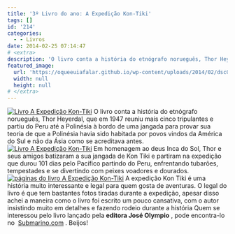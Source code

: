 ```yaml
---
title: '3º Livro do ano: A Expedição Kon-Tiki'
tags: []
id: '214'
categories:
  - - Livros
date: 2014-02-25 07:14:47
# <extra>
description: 'O livro conta a história do etnógrafo norueguês, Thor Heyerdal, que em 1947 reuniu mais cinco tripulantes e partiu do Peru até a Polinésia à bordo de uma jangada para provar sua teoria de que a Polinésia havia sido habitada por povos vindos da América do Sul e não da Ásia como se acreditava antes. Em homenagem ao deus Inca do Sol, Thor e seus amigos batizaram a sua jangada de Kon Tiki e partiram na expedição que durou 101 dias pelo Pacífico partindo do Peru, enfrentando tubarões, tempestades e se divertindo com peixes voadores e dourados. A expedição Kon Tiki é uma história muito interessante e legal para quem gosta de aventuras. O legal do livro é que tem bastantes fotos tiradas durante a expedição, apesar disso achei a maneira como o livro foi escrito um pouco cansativa, com &hellip;'
featured_image: 
  url: 'https://oqueeuiafalar.github.io/wp-content/uploads/2014/02/dsc02197.jpg?w=650'
  width: null
  height: null
# </extra>
---
```


[![Livro A Expedição Kon-Tiki](http://162.243.62.160/wp-content/uploads/2014/02/dsc02197.jpg?w=650)](http://162.243.62.160/wp-content/uploads/2014/02/dsc02197.jpg) O livro conta a história do etnógrafo norueguês, Thor Heyerdal, que em 1947 reuniu mais cinco tripulantes e partiu do Peru até a Polinésia à bordo de uma jangada para provar sua teoria de que a Polinésia havia sido habitada por povos vindos da América do Sul e não da Ásia como se acreditava antes. [![Livro A Expedição Kon-Tiki](http://162.243.62.160/wp-content/uploads/2014/02/dsc02232.jpg?w=650)](http://162.243.62.160/wp-content/uploads/2014/02/dsc02232.jpg) Em homenagem ao deus Inca do Sol, Thor e seus amigos batizaram a sua jangada de Kon Tiki e partiram na expedição que durou 101 dias pelo Pacífico partindo do Peru, enfrentando tubarões, tempestades e se divertindo com peixes voadores e dourados. [![páginas do livro A Expedição Kon-Tiki](http://162.243.62.160/wp-content/uploads/2014/02/dsc02200.jpg?w=650)](http://162.243.62.160/wp-content/uploads/2014/02/dsc02200.jpg) A expedição Kon Tiki é uma história muito interessante e legal para quem gosta de aventuras. O legal do livro é que tem bastantes fotos tiradas durante a expedição, apesar disso achei a maneira como o livro foi escrito um pouco cansativa, com o autor insistindo muito em detalhes e fazendo rodeio durante a história Quem se interessou pelo livro lançado pela **editora José Olympio** , pode encontra-lo no  [Submarino.com](http://www.submarino.com.br/produto/5796875/livro-expedicao-kon-tiki-8000-km-numa-jangada-atraves-do-pacifico "Submarino.com") . Beijos!

